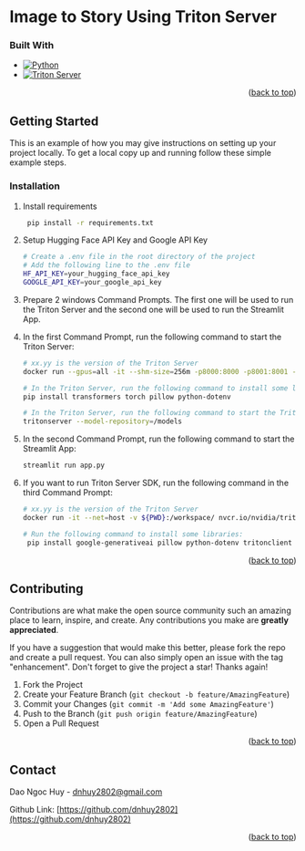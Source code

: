 <a name="readme-top"></a>

<!-- ABOUT THE PROJECT -->
# Image to Story Using Triton Server

### Built With

* [![Python][Python]][Python]
* [![Triton Server][TritonServer]][TritonServer]

<p align="right">(<a href="#readme-top">back to top</a>)</p>



<!-- GETTING STARTED -->
## Getting Started

This is an example of how you may give instructions on setting up your project locally.
To get a local copy up and running follow these simple example steps.

### Installation

1. Install requirements
   ```sh
    pip install -r requirements.txt
   ```
2. Setup Hugging Face API Key and Google API Key
   ```sh
   # Create a .env file in the root directory of the project
   # Add the following line to the .env file
   HF_API_KEY=your_hugging_face_api_key
   GOOGLE_API_KEY=your_google_api_key
   ```
3. Prepare 2 windows Command Prompts. The  first one will be used to run the Triton Server and the second one will be used to run the Streamlit App.

4. In the first Command Prompt, run the following command to start the Triton Server:
   ```sh
   # xx.yy is the version of the Triton Server
   docker run --gpus=all -it --shm-size=256m -p8000:8000 -p8001:8001 -p8002:8002 -v ${PWD}:/workspace/ -v  "%cd%"/model_repository:/models nvcr.io/nvidia/tritonserver:xx.yy-py3 bash

   # In the Triton Server, run the following command to install some libraries:
   pip install transformers torch pillow python-dotenv
   
   # In the Triton Server, run the following command to start the Triton Server:
   tritonserver --model-repository=/models
   ```
5. In the second Command Prompt, run the following command to start the Streamlit App:
   ```sh
   streamlit run app.py
   ```
6. If you want to run Triton Server SDK, run the following command in the third Command Prompt:
   ```sh
   # xx.yy is the version of the Triton Server
   docker run -it --net=host -v ${PWD}:/workspace/ nvcr.io/nvidia/tritonserver:xx.yy-py3-sdk bash

   # Run the following command to install some libraries:
    pip install google-generativeai pillow python-dotenv tritonclient
   ```
<p align="right">(<a href="#readme-top">back to top</a>)</p>


<!-- CONTRIBUTING -->
## Contributing

Contributions are what make the open source community such an amazing place to learn, inspire, and create. Any contributions you make are **greatly appreciated**.

If you have a suggestion that would make this better, please fork the repo and create a pull request. You can also simply open an issue with the tag "enhancement".
Don't forget to give the project a star! Thanks again!

1. Fork the Project
2. Create your Feature Branch (`git checkout -b feature/AmazingFeature`)
3. Commit your Changes (`git commit -m 'Add some AmazingFeature'`)
4. Push to the Branch (`git push origin feature/AmazingFeature`)
5. Open a Pull Request

<p align="right">(<a href="#readme-top">back to top</a>)</p>


<!-- CONTACT -->
## Contact

Dao Ngoc Huy - dnhuy2802@gmail.com

Github Link: [https://github.com/dnhuy2802](https://github.com/dnhuy2802)

<p align="right">(<a href="#readme-top">back to top</a>)</p>



<!-- MARKDOWN LINKS & IMAGES -->
<!-- https://www.markdownguide.org/basic-syntax/#reference-style-links -->
[Python]: https://img.shields.io/badge/Python-3776AB?style=for-the-badge&logo=python&logoColor=white
[TritonServer]: https://img.shields.io/badge/Triton%20Server-grey?style=for-the-badge&logo=nvidia
